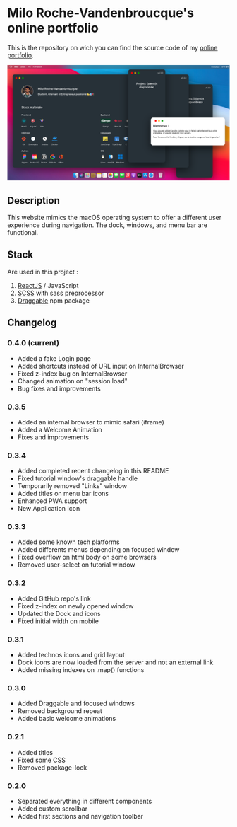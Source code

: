 # Milo Roche-Vandenbroucque's online portfolio

This is the repository on wich you can find the source code of my [online portfolio](https://miloroche.fr).

![demo image](./src/assets/demo.png)
## Description

This website mimics the macOS operating system to offer a different user experience during navigation. The dock, windows, and menu bar are functional.

## Stack

Are used in this project :
1. [ReactJS](https://reactjs.org/) / JavaScript
2. [SCSS](https://sass-lang.com/) with sass preprocessor
3. [Draggable](https://www.npmjs.com/package/react-draggable) npm package

## Changelog

### 0.4.0 (current)

- Added a fake Login page
- Added shortcuts instead of URL input on InternalBrowser
- Fixed z-index bug on InternalBrowser
- Changed animation on "session load"
- Bug fixes and improvements

### 0.3.5

- Added an internal browser to mimic safari (iframe)
- Added a Welcome Animation
- Fixes and improvements

### 0.3.4

- Added completed recent changelog in this README
- Fixed tutorial window's draggable handle
- Temporarily removed "Links" window
- Added titles on menu bar icons
- Enhanced PWA support
- New Application Icon

### 0.3.3

- Added some known tech platforms
- Added differents menus depending on focused window
- Fixed overflow on html body on some browsers
- Removed user-select on tutorial window

### 0.3.2

- Added GitHub repo's link
- Fixed z-index on newly opened window
- Updated the Dock and icons
- Fixed initial width on mobile

### 0.3.1 

- Added technos icons and grid layout
- Dock icons are now loaded from the server and not an external link
- Added missing indexes on .map() functions

### 0.3.0

- Added Draggable and focused windows
- Removed background repeat  
- Added basic welcome animations

### 0.2.1

- Added titles 
- Fixed some CSS 
- Removed package-lock

### 0.2.0

- Separated everything in different components 
- Added custom scrollbar
- Added first sections and navigation toolbar
